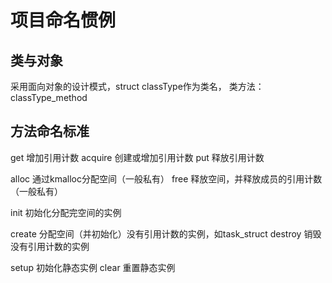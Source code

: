 # 项目命名惯例

## 类与对象
采用面向对象的设计模式，struct classType作为类名，
类方法： classType_method

## 方法命名标准

get 增加引用计数
acquire 创建或增加引用计数
put 释放引用计数

alloc 通过kmalloc分配空间（一般私有）
free 释放空间，并释放成员的引用计数（一般私有）

init 初始化分配完空间的实例

create 分配空间（并初始化）没有引用计数的实例，如task_struct
destroy 销毁没有引用计数的实例

setup 初始化静态实例
clear 重置静态实例